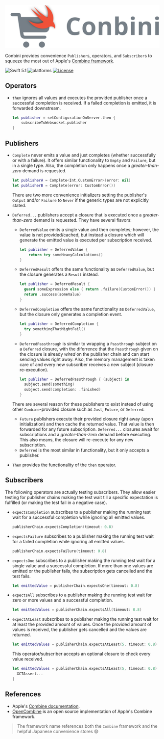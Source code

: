 <p align="center">
    <img src="Assets/Conbini.svg" alt="Conbini icon"/>
</p>

Conbini provides convenience `Publisher`s, operators, and `Subscriber`s to squeeze the most out of Apple's [Combine framework](https://developer.apple.com/documentation/combine).

![Swift 5.1](https://img.shields.io/badge/Swift-5.1-orange.svg) ![platforms](https://img.shields.io/badge/platforms-iOS%20%7C%20macOS%20%7C%20tvOS%20%7C%20watchOS-lightgrey.svg) [![License](http://img.shields.io/:license-mit-blue.svg)](http://doge.mit-license.org)

## Operators

-   `then` ignores all values and executes the provided publisher once a successful completion is received.
    If a failed completion is emitted, it is forwarded downstream.
    ```swift
    let publisher = setConfigurationOnServer.then {
        subscribeToWebsocket.publisher
    }
    ```

## Publishers

-   `Complete` never emits a value and just completes (whether successfully or with a failure).
    It offers similar functionality to `Empty` and `Failure`, but in a single type. Also, the completion only happens once a _greater-than-zero_ demand is requested.
    ```swift
    let publisherA = Complete<Int,CustomError>(error: nil)
    let publisherB = Complete(error: CustomError())
    ```
    There are two more convenience initializers setting the publisher's `Output` and/or `Failure` to `Never` if the generic types are not explicitly stated.
-   `Deferred...` publishers accept a closure that is executed once a _greater-than-zero_ demand is requested.
    They have several flavors:

    -   `DeferredValue` emits a single value and then completes; however, the value is not provided/cached, but instead a closure which will generate the emitted value is executed per subscription received.

        ```swift
        let publisher = DeferredValue {
            return try someHeavyCalculations()
        }
        ```

    -   `DeferredResult` offers the same functionality as `DeferredValue`, but the closure generates a `Result` instead.

        ```swift
        let publisher = DeferredResult {
          guard someExpression else { return .failure(CustomError()) }
          return .success(someValue)
        }
        ```

    -   `DeferredCompletion` offers the same functionality as `DeferredValue`, but the closure only generates a completion event.

        ```swift
        let publisher = DeferredCompletion {
          try somethingThatMightFail()
        }
        ```

    -   `DeferredPassthrough` is similar to wrapping a `Passthrough` subject on a `Deferred` closure, with the diferrence that the `Passthrough` given on the closure is already _wired_ on the publisher chain and can start sending values right away. Also, the memory management is taken care of and every new subscriber receives a new subject (closure re-execution).

        ```swift
        let publisher = DeferredPassthrough { (subject) in
          subject.send(something)
          subject.send(completion: .finished)
        }
        ```

    There are several reason for these publishers to exist instead of using other `Combine`-provided closure such as `Just`, `Future`, or `Deferred`:

    -   `Future` publishers execute their provided closure right away (upon initialization) and then cache the returned value. That value is then forwarded for any future subscription.
        `Deferred...` closures await for subscriptions and a _greater-than-zero_ demand before executing. This also means, the closure will re-execute for any new subscription.
    -   `Deferred` is the most similar in functionality, but it only accepts a publisher.

-   `Then` provides the functionality of the `then` operator.

## Subscribers

The following operators are actually testing subscribers. They allow easier testing for publisher chains making the test wait till a specific expectation is fulfilled (or making the test fail in a negative case).

-   `expectsCompletion` subscribes to a publisher making the running test wait for a successful completion while ignoring all emitted values.

    ```swift
    publisherChain.expectsCompletion(timeout: 0.8)
    ```

-   `expectsFailure` subscribes to a publisher making the running test wait for a failed completion while ignoring all emitted values.

    ```swift
    publisherChain.expectsFailure(timeout: 0.8)
    ```

-   `expectsOne` subscribes to a publisher making the running test wait for a single value and a successful completion.
    If more than one values are emitted or the publisher fails, the subscription gets cancelled and the test fails.

    ```swift
    let emittedValue = publisherChain.expectsOne(timeout: 0.8)
    ```

-   `expectsAll` subscribes to a publisher making the running test wait for zero or more values and a successful completion.

    ```swift
    let emittedValues = publisherChain.expectsAll(timeout: 0.8)
    ```

-   `expectAtLeast` subscribes to a publisher making the running test wait for at least the provided amount of values.
    Once the provided amount of values is received, the publisher gets cancelled and the values are returned.

    ```swift
    let emittedValues = publisherChain.expectsAtLeast(5, timeout: 0.8)
    ```

    This operator/subscriber accepts an optional closure to check every value received.

    ```swift
    let emittedValues = publisherChain.expectsAtLeast(5, timeout: 0.8) { (value) in
      XCTAssert...
    }
    ```

## References

-   Apple's [Combine documentation](https://developer.apple.com/documentation/combine).
-   [OpenCombine](https://github.com/broadwaylamb/OpenCombine) is an open source implementation of Apple's Combine framework.

> The framework name references both the `Combine` framework and the helpful Japanese convenience stores 😄
